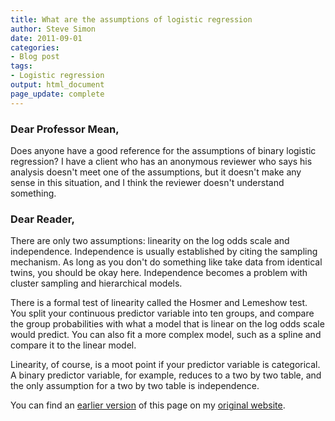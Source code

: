 ```yaml
---
title: What are the assumptions of logistic regression
author: Steve Simon
date: 2011-09-01
categories:
- Blog post
tags:
- Logistic regression
output: html_document
page_update: complete
---
```


### Dear Professor Mean,

Does anyone have a good reference for the assumptions of binary logistic regression? I have a client who has an anonymous reviewer who says his analysis doesn't meet one of the assumptions, but it doesn't make any sense in this situation, and I think the reviewer doesn't understand something.

<!---More--->

### Dear Reader,

There are only two assumptions: linearity on the log odds scale and independence. Independence is usually established by citing the sampling mechanism. As long as you don't do something like take data from identical twins, you should be okay here. Independence becomes a problem with cluster sampling and hierarchical models.

There is a formal test of linearity called the Hosmer and Lemeshow test. You split your continuous predictor variable into ten groups, and compare the group probabilities with what a model that is linear on the log odds scale would predict. You can also fit a more complex model, such as a spline and compare it to the linear model.

Linearity, of course, is a moot point if your predictor variable is categorical. A binary predictor variable, for example, reduces to a two by two table, and the only assumption for a two by two table is independence.

You can find an [earlier version][sim1] of this page on my [original website][sim2].

[sim1]: http://www.pmean.com/11/LogisticAssumptions.html
[sim2]: http://www.pmean.com/original_site.html
